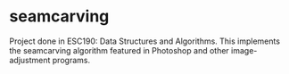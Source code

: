# seamcarving
Project done in ESC190: Data Structures and Algorithms. This implements the seamcarving algorithm featured in Photoshop and other image-adjustment programs. 
